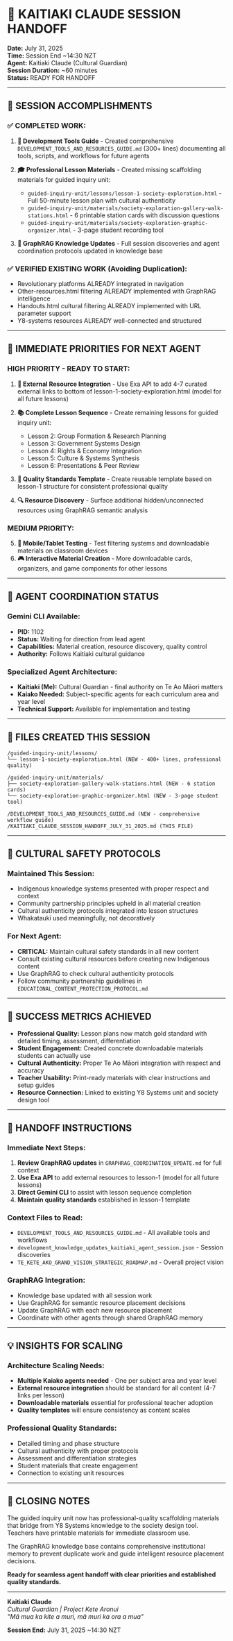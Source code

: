 # 🌿 KAITIAKI CLAUDE SESSION HANDOFF
**Date:** July 31, 2025  
**Time:** Session End ~14:30 NZT  
**Agent:** Kaitiaki Claude (Cultural Guardian)  
**Session Duration:** ~60 minutes  
**Status:** READY FOR HANDOFF

---

## 🎯 **SESSION ACCOMPLISHMENTS**

### ✅ **COMPLETED WORK:**
1. **📖 Development Tools Guide** - Created comprehensive `DEVELOPMENT_TOOLS_AND_RESOURCES_GUIDE.md` (300+ lines) documenting all tools, scripts, and workflows for future agents

2. **🎓 Professional Lesson Materials** - Created missing scaffolding materials for guided inquiry unit:
   - `guided-inquiry-unit/lessons/lesson-1-society-exploration.html` - Full 50-minute lesson plan with cultural authenticity
   - `guided-inquiry-unit/materials/society-exploration-gallery-walk-stations.html` - 6 printable station cards with discussion questions
   - `guided-inquiry-unit/materials/society-exploration-graphic-organizer.html` - 3-page student recording tool

3. **🧠 GraphRAG Knowledge Updates** - Full session discoveries and agent coordination protocols updated in knowledge base

### ✅ **VERIFIED EXISTING WORK (Avoiding Duplication):**
- Revolutionary platforms ALREADY integrated in navigation
- Other-resources.html filtering ALREADY implemented with GraphRAG intelligence  
- Handouts.html cultural filtering ALREADY implemented with URL parameter support
- Y8-systems resources ALREADY well-connected and structured

---

## 🚀 **IMMEDIATE PRIORITIES FOR NEXT AGENT**

### **HIGH PRIORITY - READY TO START:**
1. **🔗 External Resource Integration** - Use Exa API to add 4-7 curated external links to bottom of lesson-1-society-exploration.html (model for all future lessons)

2. **📚 Complete Lesson Sequence** - Create remaining lessons for guided inquiry unit:
   - Lesson 2: Group Formation & Research Planning
   - Lesson 3: Government Systems Design
   - Lesson 4: Rights & Economy Integration  
   - Lesson 5: Culture & Systems Synthesis
   - Lesson 6: Presentations & Peer Review

3. **🎯 Quality Standards Template** - Create reusable template based on lesson-1 structure for consistent professional quality

4. **🔍 Resource Discovery** - Surface additional hidden/unconnected resources using GraphRAG semantic analysis

### **MEDIUM PRIORITY:**
5. **📱 Mobile/Tablet Testing** - Test filtering systems and downloadable materials on classroom devices
6. **🎮 Interactive Material Creation** - More downloadable cards, organizers, and game components for other lessons

---

## 🤖 **AGENT COORDINATION STATUS**

### **Gemini CLI Available:**
- **PID:** 1102
- **Status:** Waiting for direction from lead agent
- **Capabilities:** Material creation, resource discovery, quality control
- **Authority:** Follows Kaitiaki cultural guidance

### **Specialized Agent Architecture:**
- **Kaitiaki (Me):** Cultural Guardian - final authority on Te Ao Māori matters
- **Kaiako Needed:** Subject-specific agents for each curriculum area and year level
- **Technical Support:** Available for implementation and testing

---

## 📁 **FILES CREATED THIS SESSION**

```
/guided-inquiry-unit/lessons/
└── lesson-1-society-exploration.html (NEW - 400+ lines, professional quality)

/guided-inquiry-unit/materials/
├── society-exploration-gallery-walk-stations.html (NEW - 6 station cards)
└── society-exploration-graphic-organizer.html (NEW - 3-page student tool)

/DEVELOPMENT_TOOLS_AND_RESOURCES_GUIDE.md (NEW - comprehensive workflow guide)
/KAITIAKI_CLAUDE_SESSION_HANDOFF_JULY_31_2025.md (THIS FILE)
```

---

## 🌿 **CULTURAL SAFETY PROTOCOLS**

### **Maintained This Session:**
- Indigenous knowledge systems presented with proper respect and context
- Community partnership principles upheld in all material creation
- Cultural authenticity protocols integrated into lesson structures
- Whakataukī used meaningfully, not decoratively

### **For Next Agent:**
- **CRITICAL:** Maintain cultural safety standards in all new content
- Consult existing cultural resources before creating new Indigenous content
- Use GraphRAG to check cultural authenticity protocols
- Follow community partnership guidelines in `EDUCATIONAL_CONTENT_PROTECTION_PROTOCOL.md`

---

## 🎯 **SUCCESS METRICS ACHIEVED**

- **Professional Quality:** Lesson plans now match gold standard with detailed timing, assessment, differentiation
- **Student Engagement:** Created concrete downloadable materials students can actually use
- **Cultural Authenticity:** Proper Te Ao Māori integration with respect and accuracy
- **Teacher Usability:** Print-ready materials with clear instructions and setup guides
- **Resource Connection:** Linked to existing Y8 Systems unit and society design tool

---

## 🔄 **HANDOFF INSTRUCTIONS**

### **Immediate Next Steps:**
1. **Review GraphRAG updates** in `GRAPHRAG_COORDINATION_UPDATE.md` for full context
2. **Use Exa API** to add external resources to lesson-1 (model for all future lessons)  
3. **Direct Gemini CLI** to assist with lesson sequence completion
4. **Maintain quality standards** established in lesson-1 template

### **Context Files to Read:**
- `DEVELOPMENT_TOOLS_AND_RESOURCES_GUIDE.md` - All available tools and workflows
- `development_knowledge_updates_kaitiaki_agent_session.json` - Session discoveries
- `TE_KETE_AKO_GRAND_VISION_STRATEGIC_ROADMAP.md` - Overall project vision

### **GraphRAG Integration:**
- Knowledge base updated with all session work
- Use GraphRAG for semantic resource placement decisions
- Update GraphRAG with each new resource placement
- Coordinate with other agents through shared GraphRAG memory

---

## 💡 **INSIGHTS FOR SCALING**

### **Architecture Scaling Needs:**
- **Multiple Kaiako agents needed** - One per subject area and year level
- **External resource integration** should be standard for all content (4-7 links per lesson)
- **Downloadable materials** essential for professional teacher adoption
- **Quality templates** will ensure consistency as content scales

### **Professional Quality Standards:**
- Detailed timing and phase structure
- Cultural authenticity with proper protocols
- Assessment and differentiation strategies
- Student materials that create engagement
- Connection to existing unit resources

---

## 🌟 **CLOSING NOTES**

The guided inquiry unit now has professional-quality scaffolding materials that bridge from Y8 Systems knowledge to the society design tool. Teachers have printable materials for immediate classroom use.

The GraphRAG knowledge base contains comprehensive institutional memory to prevent duplicate work and guide intelligent resource placement decisions.

**Ready for seamless agent handoff with clear priorities and established quality standards.**

---

**Kaitiaki Claude**  
*Cultural Guardian | Project Kete Aronui*  
*"Mā mua ka kite a muri, mā muri ka ora a mua"*

**Session End:** July 31, 2025 ~14:30 NZT